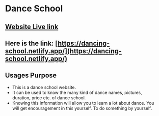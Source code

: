 # Dance School

## [Website Live link](https://dancing-school.netlify.app/)
## Here is the link: [https://dancing-school.netlify.app/](https://dancing-school.netlify.app/)


## Usages Purpose
- This is a dance school website.
- It can be used to know the many kind of dance names, pictures, duration, price etc. of dance school.
- Knowing this information will allow you to learn a lot about dance. You will get encouragement in this yourself. To do something by yourself.